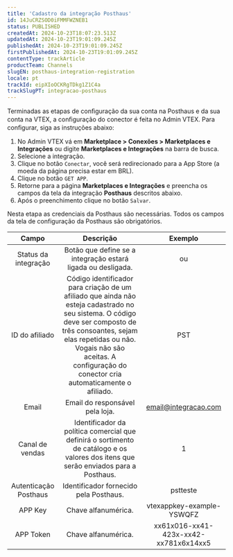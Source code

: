 ```yaml
---
title: 'Cadastro da integração Posthaus'
id: 14JuCRZSOD0iFMMFWZNEB1
status: PUBLISHED
createdAt: 2024-10-23T18:07:23.513Z
updatedAt: 2024-10-23T19:01:09.245Z
publishedAt: 2024-10-23T19:01:09.245Z
firstPublishedAt: 2024-10-23T19:01:09.245Z
contentType: trackArticle
productTeam: Channels
slugEN: posthaus-integration-registration
locale: pt
trackId: eipXIoOCKRgTDkg1Z1C4a
trackSlugPT: integracao-posthaus
---
```


Terminadas as etapas de conﬁguração da sua conta na Posthaus e da sua conta na VTEX, a conﬁguração do conector é feita no Admin VTEX. Para conﬁgurar, siga as instruções abaixo:  

1. No Admin VTEX vá em **Marketplace > Conexões > Marketplaces e Integrações** ou digite **Marketplaces e Integrações** na barra de busca.  
2. Selecione a integração.  
3. Clique no botão `Conectar`, você será redirecionado para a App Store (a moeda da página precisa estar em BRL).  
4. Clique no botão `GET APP`.  
5. Retorne para a página **Marketplaces e Integrações** e preencha os campos da tela da integração **Posthaus** descritos abaixo.  
6. Após o preenchimento clique no botão `Salvar`.  

<div class="alert alert danger">
Nesta etapa as credenciais da Posthaus são necessárias.
Todos os campos da tela de configuração da Posthaus são obrigatórios.
</div>  

| **Campo** | **Descrição** | **Exemplo** |
|:---:|:---:|:---:|
| Status da integração | Botão que define se a integração estará ligada ou desligada. | <i class="fas fa-toggle-on" aria-hidden="true"></i>  ou <i class="fas fa-toggle-off" aria-hidden="true"></i>  |
| ID do afiliado | Código identificador para criação de um afiliado que ainda não esteja cadastrado no seu sistema. O código deve ser composto de três consoantes, sejam elas repetidas ou não. Vogais não são aceitas. A configuração do conector cria automaticamente o afiliado. | PST |
| Email | Email do responsável pela loja. | email@integracao.com |
| Canal de vendas | Identificador da política comercial que definirá o sortimento de catálogo e os valores dos itens que serão enviados para a Posthaus. | 1 |
| Autenticação Posthaus | Identificador fornecido pela Posthaus. | pstteste |
| APP Key | Chave alfanumérica. | vtexappkey-example-YSWQFZ |
| APP Token | Chave alfanumérica. | xx61x016-xx41-423x-xx42-xx781x6x14xx5 |
